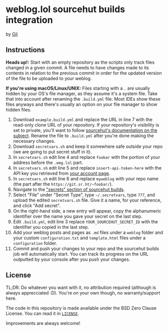 # weblog.lol sourcehut builds integration

by [Gil](https://gil.omg.lol)

## Instructions

**Heads up!:** Start with an empty repository as the scripts only track files changed in a given commit. A file needs to have changes made to its contents in relation to the previous commit in order for the updated version of the file to be uploaded to your weblog.

**If you're using macOS/Linux/UNIX:** Files starting with a `.` are usually hidden by your OS's file manager, as they assume it's a system file. Take that into account after renaming the `.build.yml` file. Most IDEs show these files anyways and there's usually an option on your file manager to show hidden files.

1. Download `example.build.yml` and replace the URL in line 7 with the read-only clone URL of your repository. If your repository's visibility is set to private, you'll want to follow [sourcehut's documentation on the subject](https://man.sr.ht/builds.sr.ht/private-repos.md). Rename the file to `.build.yml` after you're done making the necessary changes.
2. Download `secretvars.sh` and keep it somewhere safe outside your repo (we are going to put secret stuff in it).
3. In `secretvars.sh` edit line 4 and replace `foobar` with the portion of your address before the `.omg.lol` part.
4. In `secretvars.sh` edit line 5 and replace `insert-api-token-here` with the API key you retrieved from [your account page](https://home.omg.lol/account#api-key).
5. In `secretvars.sh` edit line 6 and replace `myweblog` with your repo name (the part after the `https://git.sr.ht/~foobar/`).
6. Navigate to the ["secrets" section of sourcehut builds](https://builds.sr.ht/secrets).
7. Select "File" under "Secret Type", type `~/.secretvars`, type `777`, and upload the edited `secretvars.sh` file. Give it a name, for your reference, and click "Add secret".
8. On the right-hand side, a new entry will appear, copy the alphanumeric identifier over the name you gave your secret on the last step.
9. Edit `.build.yml`, edit line 3 replace `YOUR_SOURCEHUT_SECRET_ID` with the identifier you copied in the last step.
10. Add your weblog posts and pages as `.md` files under a `weblog` folder and your custom `configuration.txt` and `template.html` files under a `configuration` folder.
10. Commit and push your changes to your repo and the sourcehut builds job will automatically start. You can track its progress on the URL outputted by your console after you push your changes.

## License

TL;DR: Do whatever you want with it, no attribution required (although is always apprecciated :D). You're on your own though, no warranty/support here.

The code in this repository is made available under the BSD Zero Clause License. You can read it in [`LICENSE`](LICENSE).

Improvements are always welcome!

